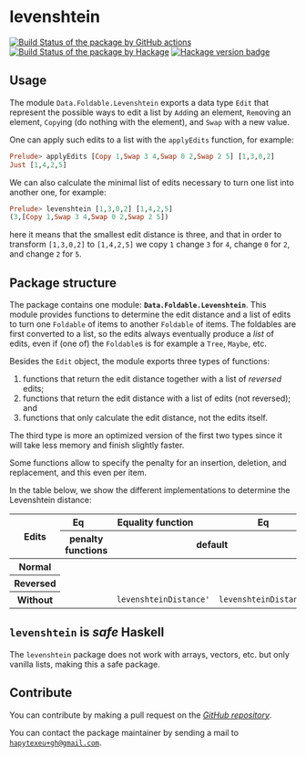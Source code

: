# levenshtein
[![Build Status of the package by GitHub actions](https://github.com/hapytex/levenshtein/actions/workflows/build-ci.yml/badge.svg)](https://github.com/hapytex/levenshtein/actions/workflows/build-ci.yml)
[![Build Status of the package by Hackage](https://matrix.hackage.haskell.org/api/v2/packages/levenshtein/badge)](https://matrix.hackage.haskell.org/#/package/levenshtein)
[![Hackage version badge](https://img.shields.io/hackage/v/levenshtein.svg)](https://hackage.haskell.org/package/levenshtein)

## Usage

The module `Data.Foldable.Levenshtein` exports a data type `Edit` that
represent the possible ways to edit a list by `Add`ing an element, `Rem`oving
an element, `Copy`ing (do nothing with the element), and `Swap` with a new value.

One can apply such edits to a list with the `applyEdits` function, for example:

```haskell
Prelude> applyEdits [Copy 1,Swap 3 4,Swap 0 2,Swap 2 5] [1,3,0,2]
Just [1,4,2,5]
```

We can also calculate the minimal list of edits necessary to turn one list into another one,
for example:

```haskell
Prelude> levenshtein [1,3,0,2] [1,4,2,5]
(3,[Copy 1,Swap 3 4,Swap 0 2,Swap 2 5])
```

here it means that the smallest edit distance is three, and that in order to transform
`[1,3,0,2]` to `[1,4,2,5]` we copy `1` change `3` for `4`, change `0` for `2`, and change `2` for `5`.

## Package structure

The package contains one module: **`Data.Foldable.Levenshtein`**.
This module provides functions to determine the edit distance and
a list of edits to turn one `Foldable` of items to another `Foldable`
of items. The foldables are first converted to a list, so the edits
always eventually produce a *list* of edits, even if (one of) the `Foldable`s
is for example a `Tree`, `Maybe`, etc.

Besides the `Edit` object, the module exports three types of functions:

 1. functions that return the edit distance together with a list of *reversed* edits;
 2. functions that return the edit distance with a list of edits (not reversed); and
 3. functions that only calculate the edit distance, not the edits itself.

The third type is more an optimized version of the first two types since it will
take less memory and finish slightly faster.

Some functions allow to specify the penalty for an insertion, deletion, and replacement,
and this even per item.

In the table below, we show the different implementations to determine the Levenshtein distance:

<table>
  <thead>
    <tr>
      <th rowspan="2">Edits</th>
      <th>Eq</th>
      <th colspan="2">Equality function</th>
      <th>Eq</th>
    </tr>
    <tr>
      <th colspan="2">penalty functions</th>
      <th colspan="2">default</th>
    </tr>
  </thead>
  <tbody>
    <tr>
      <th>Normal</th>
      <td><code></code></td>
      <td><code></code></td>
      <td><code></code></td>
      <td><code></code></td>
    </tr>
    <tr>
      <th>Reversed</th>
      <td><code></code></td>
      <td><code></code></td>
      <td><code></code></td>
      <td><code></code></td>
    </tr>
    <tr>
      <th>Without</th>
      <td><code></code></td>
      <td><code></code></td>
      <td><code>levenshteinDistance'</code></td>
      <td><code>levenshteinDistance</code></td>
    </tr>
  </tbody>
</table>

## `levenshtein` is *safe* Haskell

The `levenshtein` package does not work with arrays, vectors,
etc. but only vanilla lists, making this a safe package.

## Contribute

You can contribute by making a pull request on the [*GitHub
repository*](https://github.com/hapytex/levenshtein).

You can contact the package maintainer by sending a mail to
[`hapytexeu+gh@gmail.com`](mailto:hapytexeu+gh@gmail.com).
